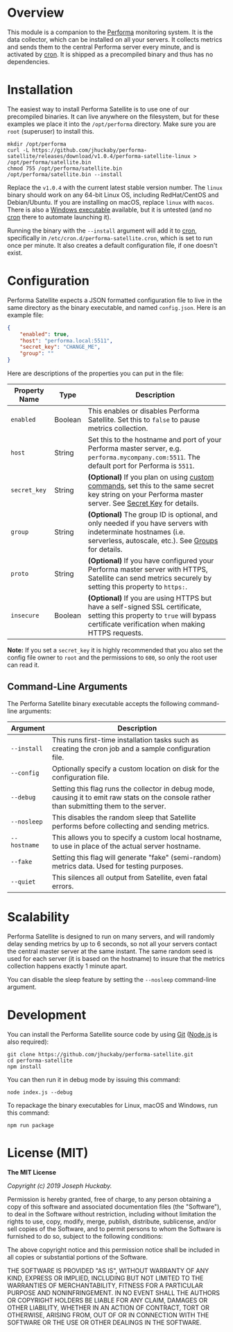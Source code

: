# Overview

This module is a companion to the [Performa](https://github.com/jhuckaby/performa) monitoring system.  It is the data collector, which can be installed on all your servers.  It collects metrics and sends them to the central Performa server every minute, and is activated by [cron](https://en.wikipedia.org/wiki/Cron).  It is shipped as a precompiled binary and thus has no dependencies.

# Installation

The easiest way to install Performa Satellite is to use one of our precompiled binaries.  It can live anywhere on the filesystem, but for these examples we place it into the `/opt/performa` directory.  Make sure you are `root` (superuser) to install this.

```
mkdir /opt/performa
curl -L https://github.com/jhuckaby/performa-satellite/releases/download/v1.0.4/performa-satellite-linux > /opt/performa/satellite.bin
chmod 755 /opt/performa/satellite.bin
/opt/performa/satellite.bin --install
```

Replace the `v1.0.4` with the current latest stable version number.  The `linux` binary should work on any 64-bit Linux OS, including RedHat/CentOS and Debian/Ubuntu.  If you are installing on macOS, replace `linux` with `macos`.  There is also a [Windows executable](https://github.com/jhuckaby/performa-satellite/releases/download/v1.0.0/performa-satellite-win.exe) available, but it is untested (and no [cron](https://en.wikipedia.org/wiki/Cron) there to automate launching it).

Running the binary with the `--install` argument will add it to [cron](https://en.wikipedia.org/wiki/Cron), specifically in `/etc/cron.d/performa-satellite.cron`, which is set to run once per minute.  It also creates a default configuration file, if one doesn't exist.

# Configuration

Performa Satellite expects a JSON formatted configuration file to live in the same directory as the binary executable, and named `config.json`.  Here is an example file:

```json
{
	"enabled": true,
	"host": "performa.local:5511",
	"secret_key": "CHANGE_ME",
	"group": ""
}
```

Here are descriptions of the properties you can put in the file:

| Property Name | Type | Description |
|---------------|------|-------------|
| `enabled` | Boolean | This enables or disables Performa Satellite.  Set this to `false` to pause metrics collection. |
| `host` | String | Set this to the hostname and port of your Performa master server, e.g. `performa.mycompany.com:5511`.  The default port for Performa is `5511`. |
| `secret_key` | String | **(Optional)** If you plan on using [custom commands](https://github.com/jhuckaby/performa#commands), set this to the same secret key string on your Performa master server.  See [Secret Key](https://github.com/jhuckaby/performa#secret_key) for details. |
| `group` | String | **(Optional)** The group ID is optional, and only needed if you have servers with indeterminate hostnames (i.e. serverless, autoscale, etc.).  See [Groups](https://github.com/jhuckaby/performa#groups) for details. |
| `proto` | String | **(Optional)** If you have configured your Performa master server with HTTPS, Satellite can send metrics securely by setting this property to `https:`. |
| `insecure` | Boolean | **(Optional)** If you are using HTTPS but have a self-signed SSL certificate, setting this property to `true` will bypass certificate verification when making HTTPS requests. |

**Note:** If you set a `secret_key` it is highly recommended that you also set the config file owner to `root` and the permissions to `600`, so only the root user can read it.

## Command-Line Arguments

The Performa Satellite binary executable accepts the following command-line arguments:

| Argument | Description |
|----------|-------------|
| `--install` | This runs first-time installation tasks such as creating the cron job and a sample configuration file. |
| `--config` | Optionally specify a custom location on disk for the configuration file. |
| `--debug` | Setting this flag runs the collector in debug mode, causing it to emit raw stats on the console rather than submitting them to the server. |
| `--nosleep` | This disables the random sleep that Satellite performs before collecting and sending metrics. |
| `--hostname` | This allows you to specify a custom local hostname, to use in place of the actual server hostname. |
| `--fake` | Setting this flag will generate "fake" (semi-random) metrics data.  Used for testing purposes. |
| `--quiet` | This silences all output from Satellite, even fatal errors. |

# Scalability

Performa Satellite is designed to run on many servers, and will randomly delay sending metrics by up to 6 seconds, so not all your servers contact the central master server at the same instant.  The same random seed is used for each server (it is based on the hostname) to insure that the metrics collection happens exactly 1 minute apart.

You can disable the sleep feature by setting the `--nosleep` command-line argument.

# Development

You can install the Performa Satellite source code by using [Git](https://en.wikipedia.org/wiki/Git) ([Node.js](https://nodejs.org/) is also required):

```
git clone https://github.com/jhuckaby/performa-satellite.git
cd performa-satellite
npm install
```

You can then run it in debug mode by issuing this command:

```
node index.js --debug
```

To repackage the binary executables for Linux, macOS and Windows, run this command:

```
npm run package
```

# License (MIT)

**The MIT License**

*Copyright (c) 2019 Joseph Huckaby.*

Permission is hereby granted, free of charge, to any person obtaining a copy
of this software and associated documentation files (the "Software"), to deal
in the Software without restriction, including without limitation the rights
to use, copy, modify, merge, publish, distribute, sublicense, and/or sell
copies of the Software, and to permit persons to whom the Software is
furnished to do so, subject to the following conditions:

The above copyright notice and this permission notice shall be included in
all copies or substantial portions of the Software.

THE SOFTWARE IS PROVIDED "AS IS", WITHOUT WARRANTY OF ANY KIND, EXPRESS OR
IMPLIED, INCLUDING BUT NOT LIMITED TO THE WARRANTIES OF MERCHANTABILITY,
FITNESS FOR A PARTICULAR PURPOSE AND NONINFRINGEMENT. IN NO EVENT SHALL THE
AUTHORS OR COPYRIGHT HOLDERS BE LIABLE FOR ANY CLAIM, DAMAGES OR OTHER
LIABILITY, WHETHER IN AN ACTION OF CONTRACT, TORT OR OTHERWISE, ARISING FROM,
OUT OF OR IN CONNECTION WITH THE SOFTWARE OR THE USE OR OTHER DEALINGS IN
THE SOFTWARE.
